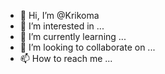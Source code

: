 - 👋 Hi, I’m @Krikoma
- 👀 I’m interested in ...
- 🌱 I’m currently learning ...
- 💞️ I’m looking to collaborate on ...
- 📫 How to reach me ...

<!---
Krikoma/Krikoma is a ✨ special ✨ repository because its `README.md` (this file) appears on your GitHub profile.
You can click the Preview link to take a look at your changes.
--->
